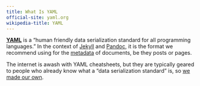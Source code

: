 ```yaml
---
title: What Is YAML
official-site: yaml.org
wikipedia-title: YAML
---
```


[**YAML**](yaml.org) is a “human friendly data serialization standard for all
programming languages.” In the context of [Jekyll](/whatis/jekyll) and
[Pandoc](/whatis/pandoc), it is the
format we recommend using for the [metadata](/whatis/metadata) of documents, be they posts
or pages. 

The internet is awash with YAML cheatsheets, but they are typically geared to
people who already know what a “data serialization standard” is, so [we made
our own](/cheatsheets/yaml).
